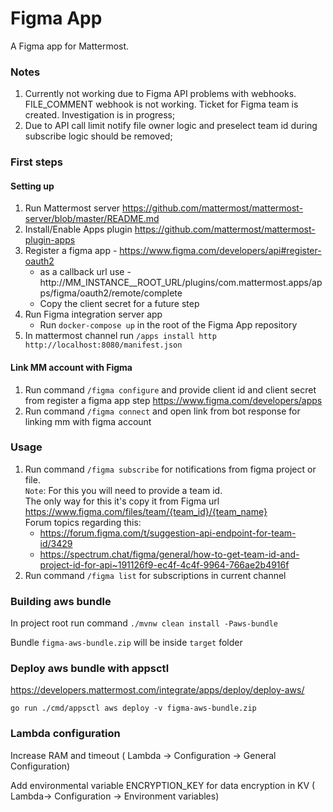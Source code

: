 # Figma App

A Figma app for Mattermost.

### Notes

1. Currently not working due to Figma API problems with webhooks. FILE_COMMENT webhook is not working. Ticket for Figma team is created. Investigation is in progress;
2. Due to API call limit notify file owner logic and preselect team id during subscribe logic should be removed; 

### First steps 

#### Setting up 
1. Run Mattermost server https://github.com/mattermost/mattermost-server/blob/master/README.md
2. Install/Enable Apps plugin  https://github.com/mattermost/mattermost-plugin-apps
3. Register a figma app - https://www.figma.com/developers/api#register-oauth2
   * as a callback url use - http://MM_INSTANCE__ROOT_URL/plugins/com.mattermost.apps/apps/figma/oauth2/remote/complete
   * Copy the client secret for a future step
4. Run Figma integration server app
   * Run `docker-compose up` in the root of the Figma App repository
5. In mattermost channel run `/apps install http http://localhost:8080/manifest.json`

#### Link MM account with Figma

1. Run command `/figma configure` and provide client id and client secret from register a figma app step https://www.figma.com/developers/apps
2. Run command `/figma connect` and open link from bot response for linking mm with figma account 

### Usage

1. Run command `/figma subscribe` for notifications from figma project or file.
   <br /> `Note`: For this you will need to provide a team id.
   <br />The only way for this it's copy it from Figma url
   https://www.figma.com/files/team/{team_id}/{team_name}
   <br /> Forum topics regarding this: 
   * https://forum.figma.com/t/suggestion-api-endpoint-for-team-id/3429
   * https://spectrum.chat/figma/general/how-to-get-team-id-and-project-id-for-api~191126f9-ec4f-4c4f-9964-766ae2b4916f
2. Run command `/figma list`  for subscriptions in current channel


### Building aws bundle

In project root run command  `./mvnw clean install -Paws-bundle`

Bundle `figma-aws-bundle.zip` will be inside `target` folder

### Deploy aws bundle with appsctl
https://developers.mattermost.com/integrate/apps/deploy/deploy-aws/

`go run ./cmd/appsctl aws deploy -v figma-aws-bundle.zip`

### Lambda configuration

Increase RAM and timeout ( Lambda -> Configuration -> General Configuration) 

Add environmental variable ENCRYPTION_KEY for data encryption in KV ( Lambda-> Configuration -> Environment variables)
